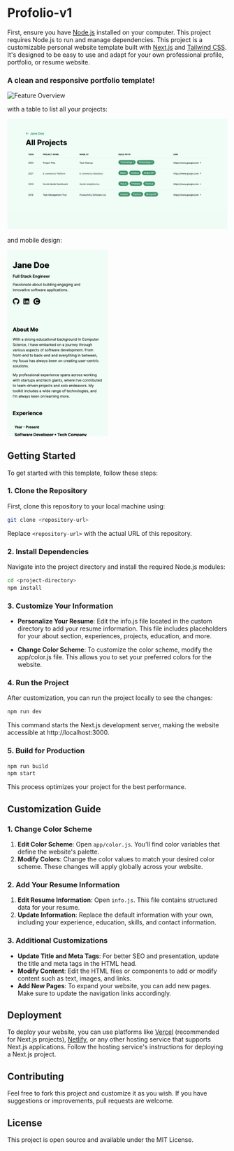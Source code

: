 # Profolio-v1

First, ensure you have [Node.js](https://nodejs.org/en) installed on your computer. This project requires Node.js to run and manage dependencies. This project is a customizable personal website template built with [Next.js](https://nextjs.org/) and [Tailwind CSS](https://tailwindcss.com/). It's designed to be easy to use and adapt for your own professional profile, portfolio, or resume website.

### A clean and responsive portfolio template!

![Feature Overview](/public/demo.gif "Feature Overview")

with a table to list all your projects:

![Feature Overview](/public/archive-screen-page.png "Projects Table")

and mobile design:

<img src="/public/mobile-screen-page.png" alt="Mobile Design" title="Projects Table" width="230" height="425"/>

## Getting Started

To get started with this template, follow these steps:

### 1. Clone the Repository

First, clone this repository to your local machine using:

```bash
git clone <repository-url>
```

Replace `<repository-url>` with the actual URL of this repository.

### 2. Install Dependencies

Navigate into the project directory and install the required Node.js modules:

```bash
cd <project-directory>
npm install
```

### 3. Customize Your Information

- **Personalize Your Resume**: Edit the info.js file located in the custom directory to add your resume information. This file includes placeholders for your about section, experiences, projects, education, and more.

- **Change Color Scheme**: To customize the color scheme, modify the app/color.js file. This allows you to set your preferred colors for the website.

### 4. Run the Project

After customization, you can run the project locally to see the changes:
```bash
npm run dev
```

This command starts the Next.js development server, making the website accessible at http://localhost:3000.

### 5. Build for Production
```bash
npm run build
npm start
```
This process optimizes your project for the best performance.

## Customization Guide
### 1. Change Color Scheme
1. **Edit Color Scheme**: Open `app/color.js`. You'll find color variables that define the website's palette.
2. **Modify Colors**: Change the color values to match your desired color scheme. These changes will apply globally across your website.
### 2. Add Your Resume Information
1. **Edit Resume Information**: Open `info.js`. This file contains structured data for your resume.
2. **Update Information**: Replace the default information with your own, including your experience, education, skills, and contact information.
### 3. Additional Customizations
- **Update Title and Meta Tags**: For better SEO and presentation, update the title and meta tags in the HTML head.
- **Modify Content**: Edit the HTML files or components to add or modify content such as text, images, and links.
- **Add New Pages**: To expand your website, you can add new pages. Make sure to update the navigation links accordingly.

## Deployment
To deploy your website, you can use platforms like [Vercel](https://vercel.com/) (recommended for Next.js projects), [Netlify](https://www.netlify.com/), or any other hosting service that supports Next.js applications. Follow the hosting service's instructions for deploying a Next.js project.

## Contributing
Feel free to fork this project and customize it as you wish. If you have suggestions or improvements, pull requests are welcome.

## License
This project is open source and available under the MIT License.
